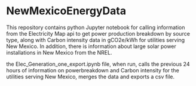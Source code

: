 # NewMexicoEnergyData

This repository contains python Jupyter notebook for calling information from the Electricity Map api to get power production breakdown by source type, along with Carbon intensity data in gCO2e/kWh for utilities serving New Mexico.  In addition, there is information about large solar power installations in New Mexico from the NREL. 

the Elec_Generation_one_export.ipynb file, when run, calls the previous 24 hours of information on powerbreakdown and Carbon intensity for the utilities serving New Mexico, merges the data and exports a csv file.